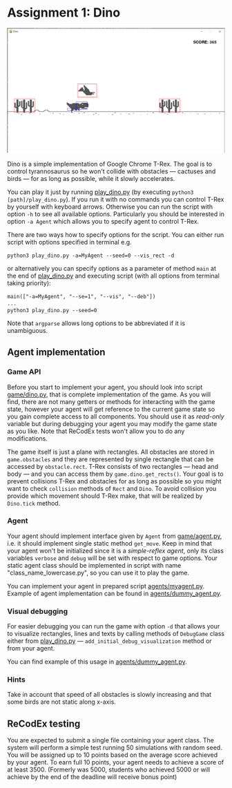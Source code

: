 # Assignment 1: Dino
![dino image](dino.png)


Dino is a simple implementation of Google Chrome T-Rex. The goal is to control tyrannosaurus so he won't collide with obstacles — cactuses and birds — for as long as possible, while it slowly accelerates. 

You can play it just by running [play_dino.py](play_dino.py) (by executing `python3 [path]/play_dino.py`). If you run it with no commands you can control T-Rex by yourself with keyboard arrows. Otherwise you can run the script with option `-h` to see all available options. Particularly you should be interested in option `-a Agent` which allows you to specify agent to control T-Rex.

There are two ways how to specify options for the script. You can either run script with options specified in terminal e.g.

    python3 play_dino.py -a=MyAgent --seed=0 --vis_rect -d

or alternatively you can specify options as a parameter of method `main` at the end of [play_dino.py](play_dino.py) and executing script (with all options from terminal taking priority):

    main(["-a=MyAgent", "--se=1", "--vis", "--deb"])
    ...
    python3 play_dino.py --seed=0

Note that `argparse` allows long options to be abbreviated if it is unambiguous.


## Agent implementation
### Game API
Before you start to implement your agent, you should look into script [game/dino.py](game/dino.py), that is complete implementation of the game. As you will find, there are not many getters or methods for interacting with the game state, however your agent will get reference to the current game state so you gain complete access to all components. You should use it as *read-only* variable but during debugging your agent you may modify the game state as you like. Note that ReCodEx tests won't allow you to do any modifications.

The game itself is just a plane with rectangles. All obstacles are stored in `game.obstacles` and they are represented by single rectangle that can be accessed by `obstacle.rect`. T-Rex consists of two rectangles — head and body — and you can access them by `game.dino.get_rects()`. Your goal is to prevent collisions T-Rex and obstacles for as long as possible so you might want to check `collision` methods of `Rect` and `Dino`. To avoid collision you provide which movement should T-Rex make, that will be realized by `Dino.tick` method.

### Agent
Your agent should implement interface given by `Agent` from [game/agent.py](game/agent.py), i.e. it should implement single static method `get_move`. Keep in mind that your agent won't be initialized since it is a *simple-reflex agent*, only its class variables `verbose` and `debug` will be set with respect to game options. Your static agent class should be implemented in script with name "class_name_lowercase.py", so you can use it to play the game.

You can implement your agent in prepared script [agents/myagent.py](agents/myagent.py).
Example of agent implementation can be found in [agents/dummy_agent.py](agents/dummy_agent.py).

### Visual debugging
For easier debugging you can run the game with option `-d` that allows your to visualize rectangles, lines and texts by calling methods of `DebugGame` class either from [play_dino.py](play_dino.py) — `add_initial_debug_visualization` method or from your agent. 

You can find example of this usage in [agents/dummy_agent.py](agents/dummy_agent.py).

### Hints
Take in account that speed of all obstacles is slowly increasing and that some birds are not static along x-axis.

## ReCodEx testing
You are expected to submit a single file containing your agent class. The system will perform a simple test running 50 simulations with random seed. You will be assigned up to 10 points based on the average score achieved by your agent. To earn full 10 points, your agent needs to achieve a score of at least 3500. (Formerly was 5000, students who achieved 5000 or will achieve by the end of the deadline will receive bonus point)

